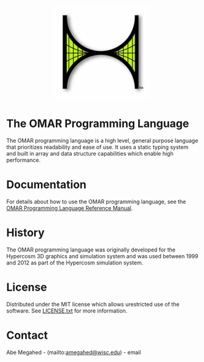 <p align="center">
  <div align="center">
    <img src="./images/logos/hyperlogo.jpg" alt="Logo" style="width:50%">
  </div>
</p>

# The OMAR Programming Language

The OMAR programming language is a high level, general purpose language that prioritizes readability and ease of use.  It uses a static typing system and built in array and data structure capabilities which enable high performance.  

# Documentation

For details about how to use the OMAR programming language, see the [OMAR Programming Language Reference Manual](./docs/the-omar-programming-language.pdf).


# History

The OMAR programming language was originally developed for the Hypercosm 3D graphics and simulation system and was used between 1999 and 2012 as part of the Hypercosm simulation system. 

<!-- LICENSE -->

# License

Distributed under the MIT license which allows urestricted use of the software. See [LICENSE.txt](LICENSE.txt) for more information.

<!-- CONTACT -->

# Contact

Abe Megahed - (mailto:amegahed@wisc.edu) - email
